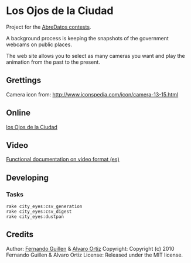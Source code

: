 # Los Ojos de la Ciudad

Project for the [AbreDatos contests](http://abredatos.es).

A background process is keeping the snapshots of the government webcams on public places.

The web site allows you to select as many cameras you want and play the animation from the past to the present.
    
    
## Grettings

  Camera icon from: http://www.iconspedia.com/icon/camera-13-15.html
  
## Online

[los Ojos de la Ciudad](http://losojosdelaciudad.com)


## Video

[Functional documentation on video format (es)](http://blip.tv/file/3521010/)


## Developing

### Tasks
    rake city_eyes:csv_generation
    rake city_eyes:csv_digest  
    rake city_eyes:dustpan
    
  
## Credits

Author: [Fernando Guillen](http://fernandoguillen.info) & [Alvaro Ortiz](http://furilo.com)
Copyright: Copyright (c) 2010 Fernando Guillen & Alvaro Ortiz
License: Released under the MIT license.

    

